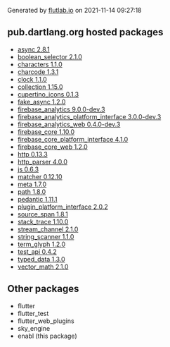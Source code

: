 Generated by [flutlab.io](https://flutlab.io) on 2021-11-14 09:27:18


## pub.dartlang.org hosted packages

 - [async 2.8.1](https://pub.dartlang.org/packages/async/versions/2.8.1)
 - [boolean_selector 2.1.0](https://pub.dartlang.org/packages/boolean_selector/versions/2.1.0)
 - [characters 1.1.0](https://pub.dartlang.org/packages/characters/versions/1.1.0)
 - [charcode 1.3.1](https://pub.dartlang.org/packages/charcode/versions/1.3.1)
 - [clock 1.1.0](https://pub.dartlang.org/packages/clock/versions/1.1.0)
 - [collection 1.15.0](https://pub.dartlang.org/packages/collection/versions/1.15.0)
 - [cupertino_icons 0.1.3](https://pub.dartlang.org/packages/cupertino_icons/versions/0.1.3)
 - [fake_async 1.2.0](https://pub.dartlang.org/packages/fake_async/versions/1.2.0)
 - [firebase_analytics 9.0.0-dev.3](https://pub.dartlang.org/packages/firebase_analytics/versions/9.0.0-dev.3)
 - [firebase_analytics_platform_interface 3.0.0-dev.3](https://pub.dartlang.org/packages/firebase_analytics_platform_interface/versions/3.0.0-dev.3)
 - [firebase_analytics_web 0.4.0-dev.3](https://pub.dartlang.org/packages/firebase_analytics_web/versions/0.4.0-dev.3)
 - [firebase_core 1.10.0](https://pub.dartlang.org/packages/firebase_core/versions/1.10.0)
 - [firebase_core_platform_interface 4.1.0](https://pub.dartlang.org/packages/firebase_core_platform_interface/versions/4.1.0)
 - [firebase_core_web 1.2.0](https://pub.dartlang.org/packages/firebase_core_web/versions/1.2.0)
 - [http 0.13.3](https://pub.dartlang.org/packages/http/versions/0.13.3)
 - [http_parser 4.0.0](https://pub.dartlang.org/packages/http_parser/versions/4.0.0)
 - [js 0.6.3](https://pub.dartlang.org/packages/js/versions/0.6.3)
 - [matcher 0.12.10](https://pub.dartlang.org/packages/matcher/versions/0.12.10)
 - [meta 1.7.0](https://pub.dartlang.org/packages/meta/versions/1.7.0)
 - [path 1.8.0](https://pub.dartlang.org/packages/path/versions/1.8.0)
 - [pedantic 1.11.1](https://pub.dartlang.org/packages/pedantic/versions/1.11.1)
 - [plugin_platform_interface 2.0.2](https://pub.dartlang.org/packages/plugin_platform_interface/versions/2.0.2)
 - [source_span 1.8.1](https://pub.dartlang.org/packages/source_span/versions/1.8.1)
 - [stack_trace 1.10.0](https://pub.dartlang.org/packages/stack_trace/versions/1.10.0)
 - [stream_channel 2.1.0](https://pub.dartlang.org/packages/stream_channel/versions/2.1.0)
 - [string_scanner 1.1.0](https://pub.dartlang.org/packages/string_scanner/versions/1.1.0)
 - [term_glyph 1.2.0](https://pub.dartlang.org/packages/term_glyph/versions/1.2.0)
 - [test_api 0.4.2](https://pub.dartlang.org/packages/test_api/versions/0.4.2)
 - [typed_data 1.3.0](https://pub.dartlang.org/packages/typed_data/versions/1.3.0)
 - [vector_math 2.1.0](https://pub.dartlang.org/packages/vector_math/versions/2.1.0)

## Other packages

 - flutter
 - flutter_test
 - flutter_web_plugins
 - sky_engine
 - enabl (this package)

